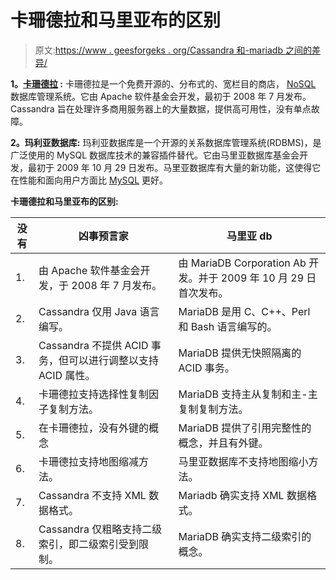 # 卡珊德拉和马里亚布的区别

> 原文:[https://www . geesforgeks . org/Cassandra 和-mariadb 之间的差异/](https://www.geeksforgeeks.org/difference-between-cassandra-and-mariadb/)

**1。[卡珊德拉](https://www.geeksforgeeks.org/apache-cassandra-nosql-database/) :**
卡珊德拉是一个免费开源的、分布式的、宽栏目的商店， [NoSQL](https://www.geeksforgeeks.org/introduction-to-nosql/) 数据库管理系统。它由 Apache 软件基金会开发，最初于 2008 年 7 月发布。Cassandra 旨在处理许多商用服务器上的大量数据，提供高可用性，没有单点故障。

**2。玛利亚数据库:**
玛利亚数据库是一个开源的关系数据库管理系统(RDBMS)，是广泛使用的 MySQL 数据库技术的兼容插件替代。它由马里亚数据库基金会开发，最初于 2009 年 10 月 29 日发布。马里亚数据库有大量的新功能，这使得它在性能和面向用户方面比 [MySQL](https://www.geeksforgeeks.org/mysql-common-mysql-queries/) 更好。

**卡珊德拉和马里亚布的区别:**

<center>

| 没有 | 凶事预言家 | 马里亚 db |
| --- | --- | --- |
| 1. | 由 Apache 软件基金会开发，于 2008 年 7 月发布。 | 由 MariaDB Corporation Ab 开发。并于 2009 年 10 月 29 日首次发布。 |
| 2. | Cassandra 仅用 Java 语言编写。 | MariaDB 是用 C、C++、Perl 和 Bash 语言编写的。 |
| 3. | Cassandra 不提供 ACID 事务，但可以进行调整以支持 ACID 属性。 | MariaDB 提供无快照隔离的 ACID 事务。 |
| 4. | 卡珊德拉支持选择性复制因子复制方法。 | MariaDB 支持主从复制和主-主复制复制方法。 |
| 5. | 在卡珊德拉，没有外键的概念 | MariaDB 提供了引用完整性的概念，并且有外键。 |
| 6. | 卡珊德拉支持地图缩减方法。 | 马里亚数据库不支持地图缩小方法。 |
| 7. | Cassandra 不支持 XML 数据格式。 | Mariadb 确实支持 XML 数据格式。 |
| 8. | Cassandra 仅粗略支持二级索引，即二级索引受到限制。 | MariaDB 确实支持二级索引的概念。 | 9. | 卡珊德拉的服务器操作系统是 BSD、Linux、OS X、Windows。 | MariaDB 的服务器操作系统有 FreeBSD、Linux、Solaris、Windows。 | 10. | 像 GitHub、GoDaddy、Hulu、Instagram、Reddit、天气频道等知名公司都使用 Cassandra。 | 纽约市立大学、埃森哲、Docplanner、纳斯达克、红帽、ServiceNow 等知名公司都使用 MariaDB。 |

</center>